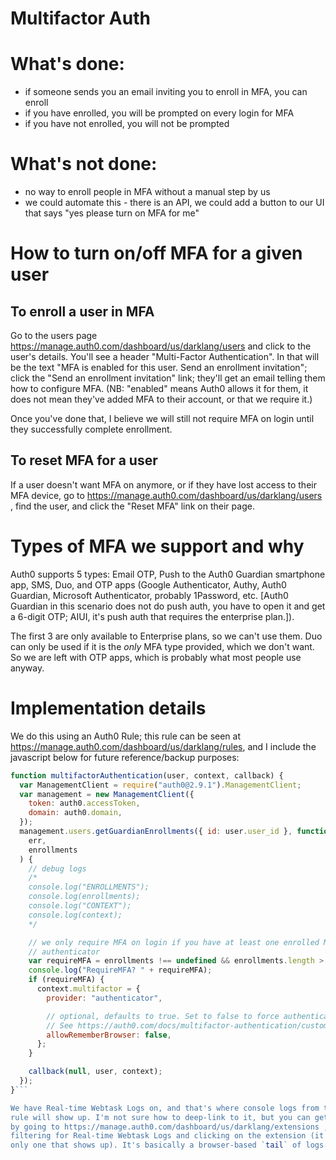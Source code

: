 Multifactor Auth
================

What's done:
============
- if someone sends you an email inviting you to enroll in MFA, you can
enroll
- if you have enrolled, you will be prompted on every login for MFA
- if you have not enrolled, you will not be prompted

What's not done:
================
- no way to enroll people in MFA without a manual step by us
- we could automate this - there is an API, we could add a button to our
UI that says "yes please turn on MFA for me"

How to turn on/off MFA for a given user
=======================================
## To enroll a user in MFA

Go to the users page https://manage.auth0.com/dashboard/us/darklang/users and
click to the user's details. You'll see a header "Multi-Factor Authentication".
In that will be the text "MFA is enabled for this user. Send an enrollment
invitation"; click the "Send an enrollment invitation" link; they'll get an
email telling them how to configure MFA. (NB: "enabled" means Auth0 allows it
for them, it does not mean they've added MFA to their account, or that we
require it.)

Once you've done that, I believe we will still not require MFA on login until
they successfully complete enrollment.

## To reset MFA for a user
If a user doesn't want MFA on anymore, or if they have lost access to their MFA
device, go to https://manage.auth0.com/dashboard/us/darklang/users , find the
user, and click the "Reset MFA" link on their page.


Types of MFA we support and why
===============================
Auth0 supports 5 types: Email OTP, Push to the Auth0 Guardian smartphone app,
SMS, Duo, and OTP apps (Google Authenticator, Authy, Auth0 Guardian, Microsoft
Authenticator, probably 1Password, etc. [Auth0 Guardian in this scenario does
not do push auth, you have to open it and get a 6-digit OTP; AIUI, it's push
auth that requires the enterprise plan.]).

The first 3 are only available to Enterprise plans, so we can't use them. Duo
can only be used if it is the _only_ MFA type provided, which we don't want. So
we are left with OTP apps, which is probably what most people use anyway.

Implementation details
======================
We do this using an Auth0 Rule; this rule can be seen at https://manage.auth0.com/dashboard/us/darklang/rules, and I include
the javascript below for future reference/backup purposes:

```javascript
function multifactorAuthentication(user, context, callback) {
  var ManagementClient = require("auth0@2.9.1").ManagementClient;
  var management = new ManagementClient({
    token: auth0.accessToken,
    domain: auth0.domain,
  });
  management.users.getGuardianEnrollments({ id: user.user_id }, function (
    err,
    enrollments
  ) {
    // debug logs
    /*
    console.log("ENROLLMENTS");
    console.log(enrollments);
    console.log("CONTEXT");
    console.log(context);
    */

    // we only require MFA on login if you have at least one enrolled MFA
    // authenticator
    var requireMFA = enrollments !== undefined && enrollments.length > 0;
    console.log("RequireMFA? " + requireMFA);
    if (requireMFA) {
      context.multifactor = {
        provider: "authenticator",

        // optional, defaults to true. Set to false to force authentication every time.
        // See https://auth0.com/docs/multifactor-authentication/custom#change-the-frequency-of-authentication-requests for details
        allowRememberBrowser: false,
      };
    }

    callback(null, user, context);
  });
}```

We have Real-time Webtask Logs on, and that's where console logs from the above
rule will show up. I'm not sure how to deep-link to it, but you can get there
by going to https://manage.auth0.com/dashboard/us/darklang/extensions , then
filtering for Real-time Webtask Logs and clicking on the extension (it'll be the
only one that shows up). It's basically a browser-based `tail` of logs.
